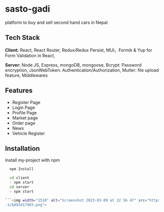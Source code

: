 # sasto-gadi

platform to buy and sell second hand cars in Nepal

## Tech Stack

**Client:** React, React Router, Redux/Redux Persist, MUI，Formik & Yup for Form Validation in React,

**Server:** Node JS, Express, mongoDB, mongoose, Bcrypt: Password encryption, JsonWebToken: Authentication/Authorization, Multer: file upload feature, Middlewares

## Features

- Register Page
- Login Page
- Profile Page
- Market page
- Order page
- News
- Vehicle Register

## Installation

Install my-project with npm

```bash
  npm Install

  cd client
  - npm start
  cd server
  - npm start

```<img width="1510" alt="Screenshot 2023-03-09 at 22 56 47" src="https://user-images.githubusercontent.com/106477608/225339957-4f63cf03-809a-4648-a0bd<img width="1505" alt="Screenshot 2023-03-09 at 22 56 10" src="https://user-images.githubusercontent.com/106477608/225340030-cc7f0a61-1841-4b8f-ab7a-a83fa6f11f71.png">
-1cb892d17965.png">

